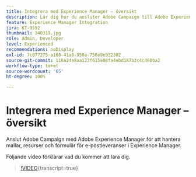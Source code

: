 ```yaml
---
title: Integrera med Experience Manager – översikt
description: Lär dig hur du ansluter Adobe Campaign till Adobe Experience Manager för att hantera mallar, resurser och formulär för e-postleveranser i Experience Manager.
feature: Experience Manager Integration
jira: KT-9592
thumbnail: 340319.jpg
role: Admin, Developer
level: Experienced
recommendations: noDisplay
exl-id: 7c877275-a160-41a8-950a-756e9e932302
source-git-commit: 116a24a8aa123f615e08fa4ebd187b3c4c460ba2
workflow-type: tm+mt
source-wordcount: '65'
ht-degree: 100%

---
```


# Integrera med Experience Manager – översikt

Anslut Adobe Campaign med Adobe Experience Manager för att hantera mallar, resurser och formulär för e-postleveranser i Experience Manager.

Följande video förklarar vad du kommer att lära dig.

>[!VIDEO](https://video.tv.adobe.com/v/340319?quality=12&learn=on){transcript=true}
